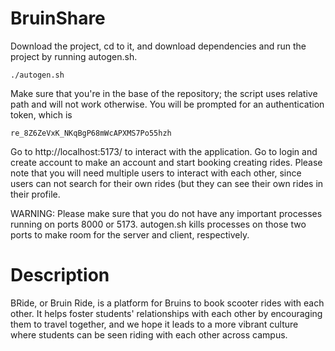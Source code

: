 # BruinShare

Download the project, cd to it, and download dependencies and run the project by running autogen.sh.

```
./autogen.sh
```

Make sure that you're in the base of the repository; the script uses relative path and will not work otherwise. You will be prompted for an authentication token, which is

```
re_8Z6ZeVxK_NKqBgP68mWcAPXMS7Po55hzh
```
Go to http://localhost:5173/ to interact with the application.
Go to login and create account to make an account and start booking creating rides. Please note that you will need multiple users to interact with each other, since users can not search for their own rides (but they can see their own rides in their profile. 

WARNING: Please make sure that you do not have any important processes running on ports 8000 or 5173. autogen.sh kills processes on those two ports to make room for the server and client, respectively.

# Description

BRide, or Bruin Ride, is a platform for Bruins to book scooter rides with each other. It helps foster students' relationships with each other by encouraging them to travel together, and we hope it leads to a more vibrant culture where students can be seen riding with each other across campus.
